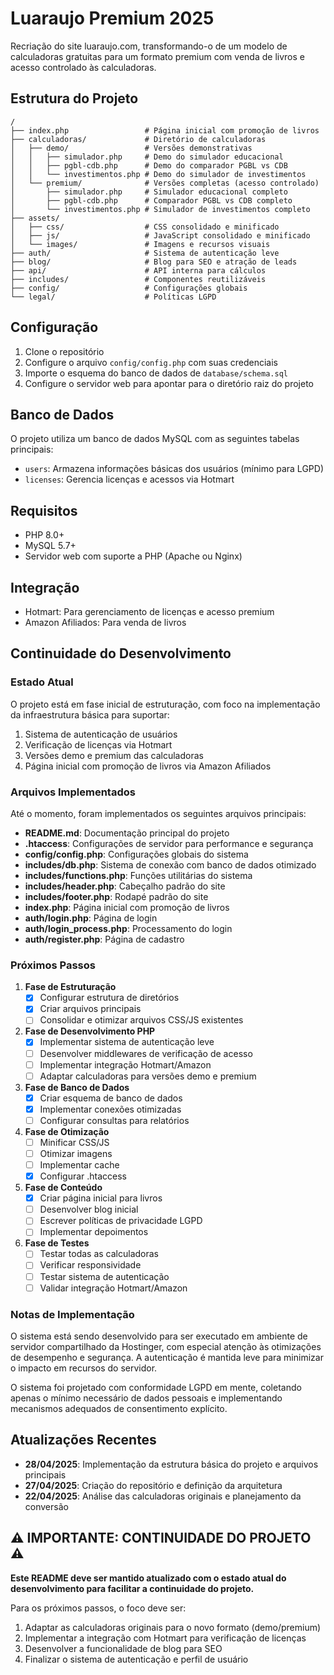# Luaraujo Premium 2025

Recriação do site luaraujo.com, transformando-o de um modelo de calculadoras gratuitas para um formato premium com venda de livros e acesso controlado às calculadoras.

## Estrutura do Projeto

```
/
├── index.php                 # Página inicial com promoção de livros
├── calculadoras/             # Diretório de calculadoras
│   ├── demo/                 # Versões demonstrativas
│   │   ├── simulador.php     # Demo do simulador educacional
│   │   ├── pgbl-cdb.php      # Demo do comparador PGBL vs CDB
│   │   └── investimentos.php # Demo do simulador de investimentos
│   └── premium/              # Versões completas (acesso controlado)
│       ├── simulador.php     # Simulador educacional completo
│       ├── pgbl-cdb.php      # Comparador PGBL vs CDB completo
│       └── investimentos.php # Simulador de investimentos completo
├── assets/
│   ├── css/                  # CSS consolidado e minificado
│   ├── js/                   # JavaScript consolidado e minificado
│   └── images/               # Imagens e recursos visuais
├── auth/                     # Sistema de autenticação leve
├── blog/                     # Blog para SEO e atração de leads
├── api/                      # API interna para cálculos
├── includes/                 # Componentes reutilizáveis
├── config/                   # Configurações globais
└── legal/                    # Políticas LGPD
```

## Configuração

1. Clone o repositório
2. Configure o arquivo `config/config.php` com suas credenciais
3. Importe o esquema do banco de dados de `database/schema.sql`
4. Configure o servidor web para apontar para o diretório raiz do projeto

## Banco de Dados

O projeto utiliza um banco de dados MySQL com as seguintes tabelas principais:
- `users`: Armazena informações básicas dos usuários (mínimo para LGPD)
- `licenses`: Gerencia licenças e acessos via Hotmart

## Requisitos

- PHP 8.0+
- MySQL 5.7+
- Servidor web com suporte a PHP (Apache ou Nginx)

## Integração

- Hotmart: Para gerenciamento de licenças e acesso premium
- Amazon Afiliados: Para venda de livros

## Continuidade do Desenvolvimento

### Estado Atual

O projeto está em fase inicial de estruturação, com foco na implementação da infraestrutura básica para suportar:
1. Sistema de autenticação de usuários
2. Verificação de licenças via Hotmart
3. Versões demo e premium das calculadoras
4. Página inicial com promoção de livros via Amazon Afiliados

### Arquivos Implementados

Até o momento, foram implementados os seguintes arquivos principais:

- **README.md**: Documentação principal do projeto
- **.htaccess**: Configurações de servidor para performance e segurança
- **config/config.php**: Configurações globais do sistema
- **includes/db.php**: Sistema de conexão com banco de dados otimizado
- **includes/functions.php**: Funções utilitárias do sistema
- **includes/header.php**: Cabeçalho padrão do site
- **includes/footer.php**: Rodapé padrão do site
- **index.php**: Página inicial com promoção de livros
- **auth/login.php**: Página de login
- **auth/login_process.php**: Processamento do login
- **auth/register.php**: Página de cadastro

### Próximos Passos

1. **Fase de Estruturação**
   - [x] Configurar estrutura de diretórios
   - [x] Criar arquivos principais
   - [ ] Consolidar e otimizar arquivos CSS/JS existentes

2. **Fase de Desenvolvimento PHP**
   - [x] Implementar sistema de autenticação leve
   - [ ] Desenvolver middlewares de verificação de acesso
   - [ ] Implementar integração Hotmart/Amazon
   - [ ] Adaptar calculadoras para versões demo e premium

3. **Fase de Banco de Dados**
   - [x] Criar esquema de banco de dados
   - [x] Implementar conexões otimizadas
   - [ ] Configurar consultas para relatórios

4. **Fase de Otimização**
   - [ ] Minificar CSS/JS
   - [ ] Otimizar imagens
   - [ ] Implementar cache
   - [x] Configurar .htaccess

5. **Fase de Conteúdo**
   - [x] Criar página inicial para livros
   - [ ] Desenvolver blog inicial
   - [ ] Escrever políticas de privacidade LGPD
   - [ ] Implementar depoimentos

6. **Fase de Testes**
   - [ ] Testar todas as calculadoras
   - [ ] Verificar responsividade
   - [ ] Testar sistema de autenticação
   - [ ] Validar integração Hotmart/Amazon

### Notas de Implementação

O sistema está sendo desenvolvido para ser executado em ambiente de servidor compartilhado da Hostinger, com especial atenção às otimizações de desempenho e segurança. A autenticação é mantida leve para minimizar o impacto em recursos do servidor.

O sistema foi projetado com conformidade LGPD em mente, coletando apenas o mínimo necessário de dados pessoais e implementando mecanismos adequados de consentimento explícito.

## Atualizações Recentes

- **28/04/2025**: Implementação da estrutura básica do projeto e arquivos principais
- **27/04/2025**: Criação do repositório e definição da arquitetura
- **22/04/2025**: Análise das calculadoras originais e planejamento da conversão

## ⚠️ IMPORTANTE: CONTINUIDADE DO PROJETO ⚠️

**Este README deve ser mantido atualizado com o estado atual do desenvolvimento para facilitar a continuidade do projeto.**

Para os próximos passos, o foco deve ser:

1. Adaptar as calculadoras originais para o novo formato (demo/premium)
2. Implementar a integração com Hotmart para verificação de licenças
3. Desenvolver a funcionalidade de blog para SEO
4. Finalizar o sistema de autenticação e perfil de usuário